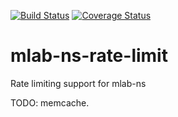 [![Build
Status](https://travis-ci.com/m-lab/mlab-ns-rate-limit.svg?branch=master)](https://travis-ci.com/m-lab/mlab-ns-rate-limit)
[![Coverage
Status](https://coveralls.io/repos/m-lab/mlab-ns-rate-limit/badge.svg?branch=master&service=github)](https://coveralls.io/github/m-lab/mlab-ns-rate-limit?branch=master)

# mlab-ns-rate-limit
Rate limiting support for mlab-ns

TODO: memcache.

